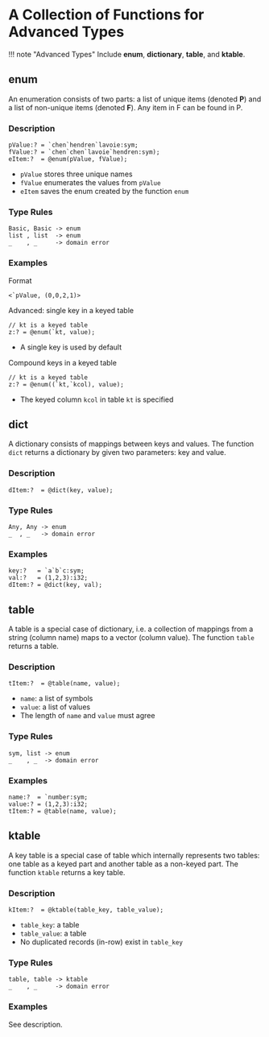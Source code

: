 # A Collection of Functions for Advanced Types

!!! note "Advanced Types"
    Include **enum**, **dictionary**, **table**, and **ktable**.

## enum

An enumeration consists of two parts: a list of unique items (denoted **P**)
and a list of non-unique items (denoted **F**).  Any item in F can be found in
P.

### Description

```no-highlight
pValue:? = `chen`hendren`lavoie:sym;
fValue:? = `chen`chen`lavoie`hendren:sym);
eItem:?  = @enum(pValue, fValue);
```

- `pValue` stores three unique names
- `fValue` enumerates the values from `pValue`
- `eItem` saves the enum created by the function `enum`

### Type Rules

```no-highlight
Basic, Basic -> enum
list , list  -> enum
_    , _     -> domain error
```

### Examples

Format

```no-highlight
<`pValue, (0,0,2,1)>
```

Advanced: single key in a keyed table

```no-highlight
// kt is a keyed table
z:? = @enum(`kt, value);
```

- A single key is used by default

Compound keys in a keyed table

```no-highlight
// kt is a keyed table
z:? = @enum((`kt,`kcol), value);
```

- The keyed column `kcol` in table `kt` is specified

## dict

A dictionary consists of mappings between keys and values.
The function `dict` returns a dictionary by given two parameters: key and value.

### Description

```no-highlight
dItem:?  = @dict(key, value);
```

### Type Rules

```no-highlight
Any, Any -> enum
_  , _   -> domain error
```

### Examples

```no-highlight
key:?   = `a`b`c:sym;
val:?   = (1,2,3):i32;
dItem:? = @dict(key, val);
```

## table

A table is a special case of dictionary, i.e. a collection of mappings from a
string (column name) maps to a vector (column value).
The function `table` returns a table.

### Description

```no-highlight
tItem:?  = @table(name, value);
```

- `name`: a list of symbols
- `value`: a list of values
- The length of `name` and `value` must agree

### Type Rules

```no-highlight
sym, list -> enum
_    , _  -> domain error
```

### Examples

```no-highlight
name:?  = `number:sym;
value:? = (1,2,3):i32;
tItem:? = @table(name, value);
```

## ktable

A key table is a special case of table which internally represents two tables:
one table as a keyed part and another table as a non-keyed part.
The function `ktable` returns a key table.

### Description

```no-highlight
kItem:?  = @ktable(table_key, table_value);
```

- `table_key`: a table 
- `table_value`: a table
- No duplicated records (in-row) exist in `table_key`

### Type Rules

```no-highlight
table, table -> ktable
_    , _     -> domain error
```

### Examples

See description.


